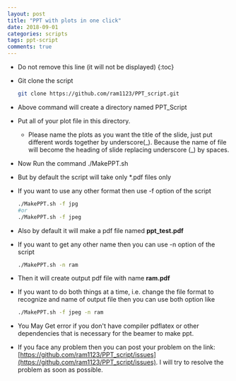 ```yaml
---
layout: post
title: "PPT with plots in one click"
date: 2018-09-01
categories: scripts
tags: ppt-script
comments: true
---
```


- Do not remove this line (it will not be displayed)
  {:toc}

* Git clone the script

  ```bash
  git clone https://github.com/ram1123/PPT_script.git
  ```

* Above command will create a directory named PPT_Script

* Put all of your plot file in this directory.

  - Please name the plots as you want the title of the slide, just put different words together by underscore(\_). Because the name of file will become the heading of slide replacing underscore (\_) by spaces.

* Now Run the command ./MakePPT.sh

* But by default the script will take only \*.pdf files only

* If you want to use any other format then use -f option of the script

  ```bash
  ./MakePPT.sh -f jpg
  #or
  ./MakePPT.sh -f jpeg
  ```

* Also by default it will make a pdf file named **ppt_test.pdf**

* If you want to get any other name then you can use -n option of the script

  ```bash
  ./MakePPT.sh -n ram
  ```

* Then it will create output pdf file with name **ram.pdf**

* If you want to do both things at a time, i.e. change the file format to recognize and name of output file then you can use both option like

  ```bash
  ./MakePPT.sh -f jpeg -n ram
  ```

* You May Get error if you don't have compiler pdflatex or other dependencies that is necessary for the beamer to make ppt.

* If you face any problem then you can post your problem on the link:[https://github.com/ram1123/PPT_script/issues](https://github.com/ram1123/PPT_script/issues). I will try to resolve the problem as soon as possible.
